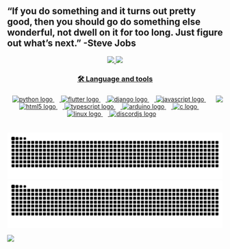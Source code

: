 ## “If you do something and it turns out pretty good, then you should go do something else wonderful, not dwell on it for too long. Just figure out what’s next.” -Steve Jobs
 <div>
  <div align="center">
  <a href="https://github.com/bielcarreiro">
  <img height="180em" src="https://github-readme-stats.vercel.app/api?username=bielcarreiro&show_icons=true&theme=dracula&include_all_commits=true&count_private=true"/>
  <img height="180em" src="https://github-readme-stats.vercel.app/api/top-langs/?username=bielcarreiro&layout=compact&langs_count=16&theme=dracula"/>

###

<h3 align="center">🛠 Language and tools</h3>

###

<img align='right' height='87' src='https://i.giphy.com/media/v1.Y2lkPTc5MGI3NjExdnhkMzg2NGxsYzlrbGphNTY4amcwbW5jdndlb3Myc2szc3lzMmxjMiZlcD12MV9pbnRlcm5hbF9naWZfYnlfaWQmY3Q9cw/SvGFA2WF9IP0WjmzvE/giphy.gif'/>

</div>
<div align="center">
  <img src="https://cdn.jsdelivr.net/gh/devicons/devicon/icons/python/python-original.svg" height="40" alt="python logo"  />
  <img width="12" />
  <img src="https://cdn.jsdelivr.net/gh/devicons/devicon/icons/flutter/flutter-original.svg" height="40" alt="flutter logo"  />
  <img width="12" />
  <img src="https://cdn.jsdelivr.net/gh/devicons/devicon/icons/django/django-plain.svg" height="40" alt="django logo"  />
  <img width="12" />
  <img src="https://cdn.jsdelivr.net/gh/devicons/devicon/icons/javascript/javascript-original.svg" height="40" alt="javascript logo"  />
  <img width="12" />
  <img src="https://cdn.jsdelivr.net/gh/devicons/devicon/icons/html5/html5-original.svg" height="40" alt="html5 logo"  />
  <img width="12" />
  <img src="https://cdn.jsdelivr.net/gh/devicons/devicon/icons/typescript/typescript-original.svg" height="40" alt="typescript logo"  />
  <img width="12" />
  <img src="https://cdn.jsdelivr.net/gh/devicons/devicon/icons/arduino/arduino-original.svg" height="40" alt="arduino logo"  />
  <img width="12" />
  <img src="https://cdn.jsdelivr.net/gh/devicons/devicon/icons/c/c-original.svg" height="40" alt="c logo"  />
  <img width="12" />
  <img src="https://cdn.jsdelivr.net/gh/devicons/devicon/icons/linux/linux-original.svg" height="40" alt="linux logo"  />
  <img width="12" />
  <img src="https://cdn.jsdelivr.net/gh/devicons/devicon/icons/discordjs/discordjs-original.svg" height="40" alt="discordjs logo"  />
</div>

###

![github contribution grid snake animation](https://raw.githubusercontent.com/bielcarreiro/bielcarreiro/output/github-contribution-grid-snake-dark.svg#gh-dark-mode-only)
![github contribution grid snake animation](https://raw.githubusercontent.com/bielcarreiro/bielcarreiro/output/github-contribution-grid-snake.svg#gh-light-mode-only)

![](https://komarev.com/ghpvc/?username=bielcarreiro&color=yellow)


